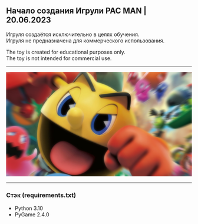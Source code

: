 Начало создания Игрули PAC MAN | 20.06.2023
---
Игруля создаётся исключительно в целях обучения.  
Игруля не предназначена для коммерческого использования.

The toy is created for educational purposes only.\
The toy is not intended for commercial use.

---
![images Planet](img/orig_pac_man.png)

---
### Стэк (requirements.txt)
+ Python 3.10
+ PyGame 2.4.0